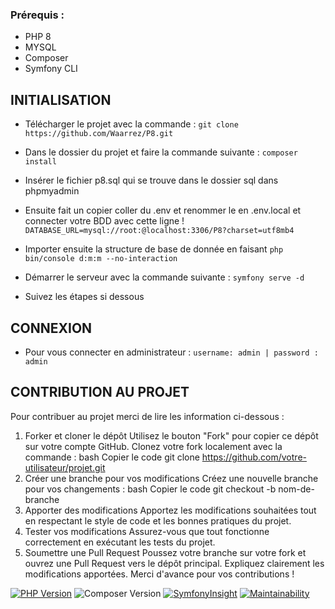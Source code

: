 ### Prérequis :
- PHP 8
- MYSQL
- Composer
- Symfony CLI

## INITIALISATION

- Télécharger le projet avec la commande : ``` git clone https://github.com/Waarrez/P8.git ```
- Dans le dossier du projet et faire la commande suivante : ``` composer install ```

- Insérer le fichier p8.sql qui se trouve dans le dossier sql dans phpmyadmin
- Ensuite fait un copier coller du .env et renommer le en .env.local et connecter votre BDD avec cette ligne ! ``` DATABASE_URL=mysql://root:@localhost:3306/P8?charset=utf8mb4 ```
- Importer ensuite la structure de base de donnée en faisant ``` php bin/console d:m:m --no-interaction ```
- Démarrer le serveur avec la commande suivante : ``` symfony serve -d ```
- Suivez les étapes si dessous

## CONNEXION

- Pour vous connecter en administrateur : ``` username: admin | password : admin ```


## CONTRIBUTION AU PROJET

Pour contribuer au projet merci de lire les information ci-dessous :

1. Forker et cloner le dépôt
   Utilisez le bouton "Fork" pour copier ce dépôt sur votre compte GitHub.
   Clonez votre fork localement avec la commande :
   bash
   Copier le code
   git clone https://github.com/votre-utilisateur/projet.git
2. Créer une branche pour vos modifications
   Créez une nouvelle branche pour vos changements :
   bash
   Copier le code
   git checkout -b nom-de-branche
3. Apporter des modifications
   Apportez les modifications souhaitées tout en respectant le style de code et les bonnes pratiques du projet.
4. Tester vos modifications
   Assurez-vous que tout fonctionne correctement en exécutant les tests du projet.
5. Soumettre une Pull Request
   Poussez votre branche sur votre fork et ouvrez une Pull Request vers le dépôt principal. Expliquez clairement les modifications apportées.
   Merci d'avance pour vos contributions !



[![PHP Version](https://img.shields.io/badge/php-8.0-blue)](https://www.php.net/releases/8.0/en.php)
![Composer Version](https://img.shields.io/badge/Composer-2.6.6-blue)
[![SymfonyInsight](https://insight.symfony.com/projects/0f2de786-c11d-43cb-958e-6fa3ae7299c2/big.svg)](https://insight.symfony.com/projects/0f2de786-c11d-43cb-958e-6fa3ae7299c2)
[![Maintainability](https://api.codeclimate.com/v1/badges/2c48b986db898253dfbf/maintainability)](https://codeclimate.com/github/Waarrez/P8/maintainability)

